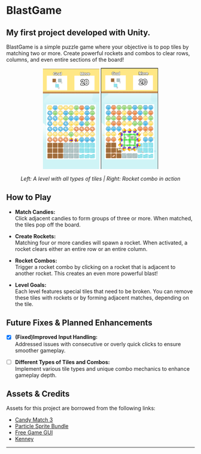 # BlastGame

My first project developed with Unity.
---
BlastGame is a simple puzzle game where your objective is to pop tiles by matching two or more. Create powerful rockets and combos to clear rows, columns, and even entire sections of the board!

<p align="center">
  <img src="Assets/GamePics/Screenshot%20from%202025-02-27%2023-35-06.png" width="30%">
  <img src="Assets/GamePics/Screenshot%20from%202025-02-27%2023-37-54.png" width="30.5%">
</p>
<p align="center"><i>Left: A level with all types of tiles | Right: Rocket combo in action</i></p>


## How to Play

- **Match Candies:**  
  Click adjacent candies to form groups of three or more. When matched, the tiles pop off the board.

- **Create Rockets:**  
  Matching four or more candies will spawn a rocket. When activated, a rocket clears either an entire row or an entire column.

- **Rocket Combos:**  
  Trigger a rocket combo by clicking on a rocket that is adjacent to another rocket. This creates an even more powerful blast!

- **Level Goals:**  
  Each level features special tiles that need to be broken. You can remove these tiles with rockets or by forming adjacent matches, depending on the tile.

## Future Fixes & Planned Enhancements

- [x] **(Fixed)Improved Input Handling:**  
  Addressed issues with consecutive or overly quick clicks to ensure smoother gameplay.

- [ ] **Different Types of Tiles and Combos:**  
  Implement various tile types and unique combo mechanics to enhance gameplay depth.









## Assets & Credits

Assets for this project are borrowed from the following links:
- [Candy Match 3](https://opengameart.org/content/candy-match-3)
- [Particle Sprite Bundle](https://rhymetraveler.itch.io/particle-sprite-bundle)
- [Free Game GUI](https://pzuh.itch.io/free-game-gui)
- [Kenney](https://kenney.nl/assets)


---

